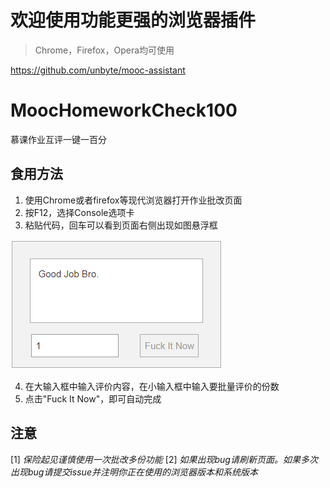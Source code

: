 # 欢迎使用功能更强的浏览器插件

> Chrome，Firefox，Opera均可使用

https://github.com/unbyte/mooc-assistant

# MoocHomeworkCheck100
慕课作业互评一键一百分
## 食用方法
1. 使用Chrome或者firefox等现代浏览器打开作业批改页面
2. 按F12，选择Console选项卡
3. 粘贴代码，回车可以看到页面右侧出现如图悬浮框

![悬浮框](/image.png)

4. 在大输入框中输入评价内容，在小输入框中输入要批量评价的份数
5. 点击"Fuck It Now"，即可自动完成

## 注意
[1] *保险起见谨慎使用一次批改多份功能*
[2] *如果出现bug请刷新页面。如果多次出现bug请提交issue并注明你正在使用的浏览器版本和系统版本*
